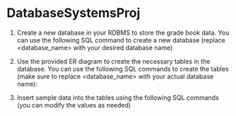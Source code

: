 # DatabaseSystemsProj



1. Create a new database in your RDBMS to store the grade book data. You can use the following SQL command to create a new database (replace <database_name> with your desired database name)

2. Use the provided ER diagram to create the necessary tables in the database. You can use the following SQL commands to create the tables (make sure to replace <database_name> with your actual database name):

3. Insert sample data into the tables using the following SQL commands (you can modify the values as needed)
